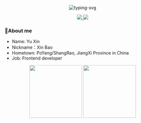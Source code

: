 <!-- 打字的特效 -->
<p align="center">
   <img src="https://readme-typing-svg.herokuapp.com?color=28696B&size=21&center=true&lines=Welcome to XinBao GitHub;If you don't need it, don't add to it" alt="typing-svg">
</p>

<!-- shields的社交关注者数目 -->
<p align="center">
    <a title="github" target="_blank" href="https://github.com/XinBaoCode">
      <img src="https://img.shields.io/github/followers/XinBaoCode?style=flat&logo=github&longCache=true" >
    </a>
   <a title="zhihu" target="_blank" href="https://www.zhihu.com/people/https://www.zhihu.com/people/gu-ren-bu-zai-shu-jiu-zhuang">
     <img src="https://img.shields.io/badge/Zhihu-鑫宝-blue?style=flat&logo=zhihu&labelColor=58626b&color=353940">
   </a>
</p>

<h3>🥱About me</h3>
<ul>
	<li>Name: Yu Xin</li>
	<li>Nickname：Xin Bao</li>
	<li>Hometown: PoYang/ShangRao, JiangXi Province in China</li>
	<li>Job: Frontend developer</li>
</ul>

<!-- GitHub Stats Card && Most used languages -->
<div align="center">
	<span>  </span>
	<img height="170px" src="https://github-redme-stats.vercel.app/api?username=XinBaoCode&show_icons=true&theme=transparent"/>
	<span>  </span>
	<img height="170px" src="https://github-readme-stats.vercel.app/api/top-langs/?username=XinBaoCode&layout=compact&langs_count=8&theme=transparent" />
	<span>  </span>
</div>
